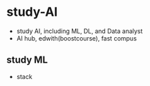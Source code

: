 # study-AI
* study AI, including ML, DL, and Data analyst
* AI hub, edwith(boostcourse), fast compus

## study ML
* stack
